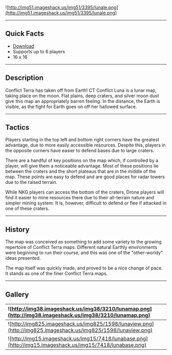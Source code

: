 ![http://img51.imageshack.us/img51/3395/lunale.png](http://img51.imageshack.us/img51/3395/lunale.png)


---


## Quick Facts ##
  * [Download](http://conflictterra.googlecode.com/files/CT_Conflict_Lunav2.sd7)
  * Supports up to 6 players
  * 16 x 16


---


## Description ##
Conflict Terra has taken off from Earth!  CT Conflict Luna is a lunar map, taking place on the moon.  Flat plains, deep craters, and silver moon dust give this map an appropriately barren feeling.  In the distance, the Earth is visible, as the fight for Earth goes on off her hallowed surface.


---


## Tactics ##
Players starting in the top left and bottom right corners have the greatest advantage, due to more easily accessible resources.  Despite this, players in the opposite corners have easier to defend bases due to large craters.

There are a handful of key positions on the map which, if controlled by a player, will give them a noticeable advantage.  Most of these positions lie between the craters and the short plateaus that are in the middle of the map.  These points are easy to defend and are good places for radar towers due to the raised terrain.

While NKG players can access the bottom of the craters, Drone players will find it easier to mine resources there due to their all-terrain nature and simpler mining system.  It is, however, difficult to defend or flee if attacked in one of these craters.


---


## History ##
The map was conceived as something to add some variety to the growing repertoire of Conflict Terra maps.  Different natural Earthly environments were beginning to run their course, and this was one of the "other-worldy" ideas presented.

The map itself was quickly made, and proved to be a nice change of pace.  It stands as one of the finer Conflict Terra maps.


---


## Gallery ##
|![http://img38.imageshack.us/img38/3210/lunamap.png](http://img38.imageshack.us/img38/3210/lunamap.png)|
|:------------------------------------------------------------------------------------------------------|
|![http://img825.imageshack.us/img825/1598/lunaview.png](http://img825.imageshack.us/img825/1598/lunaview.png)|
|![http://img15.imageshack.us/img15/7418/lunabase.png](http://img15.imageshack.us/img15/7418/lunabase.png)|